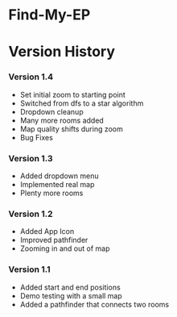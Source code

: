 # Find-My-EP

# Version History

### Version 1.4
- Set initial zoom to starting point
- Switched from dfs to a star algorithm
- Dropdown cleanup
- Many more rooms added
- Map quality shifts during zoom
- Bug Fixes

### Version 1.3
- Added dropdown menu 
- Implemented real map
- Plenty more rooms

### Version 1.2
- Added App Icon
- Improved pathfinder
- Zooming in and out of map

### Version 1.1
- Added start and end positions
- Demo testing with a small map
- Added a pathfinder that connects two rooms
